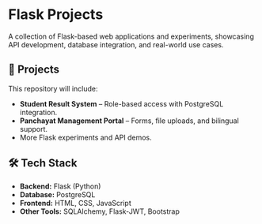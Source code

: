 # Flask Projects

A collection of Flask-based web applications and experiments, showcasing API development, database integration, and real-world use cases.

## 📂 Projects
This repository will include:
- **Student Result System** – Role-based access with PostgreSQL integration.
- **Panchayat Management Portal** – Forms, file uploads, and bilingual support.
- More Flask experiments and API demos.

## 🛠 Tech Stack
- **Backend:** Flask (Python)
- **Database:** PostgreSQL
- **Frontend:** HTML, CSS, JavaScript
- **Other Tools:** SQLAlchemy, Flask-JWT, Bootstrap
